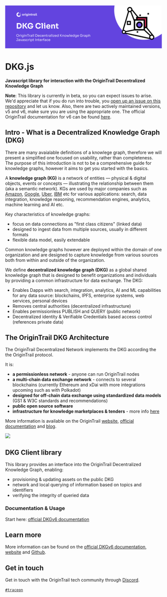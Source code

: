 ![](./header.png)

# DKG.js

**Javascript library for interaction with the OriginTrail Decentralized Knowledge Graph**

**Note**: This library is currently in beta, so you can expect issues to arise. We'd appreciate that if you do run into trouble, you [open up an issue on this repository](https://github.com/OriginTrail/dkg.js/issues) and let us know. 
Also, there are two actively maintained versions, v5 and v6, make sure you are using the appropriate one.
The official OriginTrail documentation for v6 can be found [here](https://docs.origintrail.io/dkg-v6-upcoming-version/introduction-to-dkg-v6-start-here).


## Intro - What is a Decentralized Knowledge Graph (DKG)


There are many avaialable definitions of a knowlege graph, therefore we will present a simplified one focused on usability, rather than completeness. The purpose of this introduction is not to be a comprehensive guide for knowledge graphs, however it aims to get you started with the basics.

A **knowledge graph (KG)** is a network of entities — physical & digital objects, events or concepts — illustrating the relationship between them (aka a semantic network). KGs are used by major companies such as [Amazon](http://lunadong.com/talks/PG.pdf), [Google](https://en.wikipedia.org/wiki/Google_Knowledge_Graph), [Uber](https://www.youtube.com/watch?v=r3yMSl5NB_Q), [IBM](https://www.ibm.com/cloud/learn/knowledge-graph) etc for various applications: search, data integration, knowledge reasoning, recommendation engines, analytics, machine learning and AI etc.

Key characteristics of knowledge graphs:
* focus on data connections as "first class citizens" (linked data) 
* designed to ingest data from multiple sources, usually in different formats
* flexible data model, easily extendable

Common knowledge graphs however are deployed within the domain of one organization and are designed to capture knowledge from various sources both from within and outside of the organization.

We define **decentralized knowledge graph (DKG)** as a global shared knowledge graph that is designed to benefit organizations and individuals by providing a common infrastructure for data exchange. The DKG:

* Enables Dapps with search, integration, analytics, AI and ML capabilities for any data source: blockchains, IPFS, enterprise systems, web services, personal devices 
* Removes central authorities (decentralized infrastructure)
* Enables permissionless PUBLISH and QUERY (public network)
* Decentralized identity & Verifiable Credentials based access control (references private data)

## The OriginTrail DKG Architecture 

The OriginTrail Decentralized Network implements the DKG according the the OriginTrail protocol.

It is:

* **a permissionless network** - anyone can run OriginTrail nodes
* **a multi-chain data exchange network** - connects to several blockchains (currently Ethereum and xDai with more integrations upcoming such as with Polkadot)
* **designed for off-chain data exchange using standardized data models** (GS1 & W3C standards and recommendations)
* **public open source software**
* **infrastructure for knowledge marketplaces & tenders** - more info [here](https://www.youtube.com/watch?v=4uCxYGRh5fk)

More information is available on the OriginTrail [website](https://origintrail.io), [official documentation](https://docs.origintrail.io) and [blog](https://medium.com/origintrail).


![](https://i.imgur.com/yTNtZE1.png)



## DKG Client library

This library provides an interface into the OriginTrail Decentralized Knowledge Graph, enabling:

* provisioning & updating assets on the public DKG
* network and local querying of information based on topics and identifiers
* verifying the integrity of queried data

### Documentation & Usage

Start here: [official DKGv6 documentation](https://docs.origintrail.io/dkg-v6-beta/introduction-to-dkg-v6-start-here)

## Learn more

More information can be found on the [official DKGv6 documentation](https://docs.origintrail.io/dkg-v6-upcoming-version/introduction-to-dkg-v6-start-here), [website](https://origintrail.io) and [Github](https://github.com/OriginTrail).

## Get in touch

Get in touch with the OriginTrail tech community through [Discord](https://discordapp.com/invite/FCgYk2S). 

[`#traceon`]()